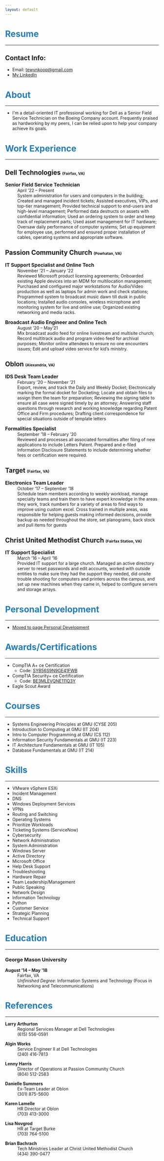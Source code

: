 ```yaml
---
layout: default
---
```


# <span style="color:#267CB9"> Resume </span>
-----

## Contact Info:
- Email: <tewynkoop@gmail.com>
- [My LinkedIn](www.linkedin.com/in/tylerewynkoop)

# <span style="color:#267CB9"> About </span>
-----

* I'm a detail-oriented IT professional working for Dell as a Senior Field Service Technician on the Boeing Company account. Frequently praised as hardworking by my peers, I can be relied upon to help your company achieve its goals.

# <span style="color:#267CB9"> Work Experience </span>
-----

## Dell Technologies <small><small><small> (Fairfax, VA) </small></small></small>

<dl>
<dt style="font-size:16px"><b>Senior Field Service Technician</b></dt>
<dd>April ’22 – Present</dd>
<dd>System administration for users and computers in the building; Created and managed incident tickets; Assisted executives, VIPs, and top-tier management; Provided technical support to end-users and high-level management; Performed data destructs on assets with confidential information; Used an ordering system to order and keep track of replacement parts; Used asset management for IT hardware; Oversaw daily performance of computer systems; Set up equipment for employee use, performed and ensured proper installation of cables, operating systems and appropriate software.</dd>
</dl>

## Passion Community Church <small><small><small> (Powhatan, VA) </small></small></small>

<dl>
<dt style="font-size:16px"><b>IT Support Specialist and Online Tech</b></dt>
<dd>November ’21 – January ’22</dd>
<dd>Reviewed Microsoft product licensing agreements; Onboarded existing Apple devices into an MDM for multilocation management; Purchased and configured major workstations for Audio/Video production as well as laptops for admin work and check stations; Programmed system to broadcast music dawn till dusk in public locations; Installed audio consoles, wireless microphone and monitoring system for live and online use; Organized existing networking and media racks.</dd>
</dl>

<dl>
<dt style="font-size:16px"><b>Broadcast Audio Engineer and Online Tech</b></dt>
<dd>August ’20 – May’21</dd>
<dd>Mix broadcast audio feed for online livestream and multisite church; Record multitrack audio and program video feed for archival purposes; Monitor online attendees to ensure no one encounters issues; Edit and upload video service for kid’s ministry.</dd>
</dl>

## Oblon <small><small><small> (Alexandria, VA) </small></small></small>

<dl>
<dt style="font-size:16px"><b>IDS Desk Team Leader</b></dt>
<dd>February ’20 – November ’21</dd>
<dd>Export, review, and track the Daily and Weekly Docket; Electronically marking the formal docket for Docketing; Locate and obtain files to assign them the team for preparation; Reviewing the signing table to ensure all case were signed timely by an attorney; Answering staff questions through research and working knowledge regarding Patent Office and Firm procedures; Drafting client correspondence for special situations outside of template letters</dd>
</dl>
 
<dl>
<dt style="font-size:16px"><b>Formalities Specialist</b></dt>
<dd>September ’18 – February ’20</dd>
<dd>Reviewed and processes all associated formalities after filing of new applications to include Letters Patent. Prepared and e-filed Information Disclosure Statements to include determining whether fees or certification were required.</dd>
</dl>

## Target <small><small><small> (Fairfax, VA) </small></small></small>

<dl>
<dt style="font-size:16px"><b>Electronics Team Leader</b></dt>
<dd>October ’17 – September ’18</dd>
<dd>Schedule team members according to weekly workload, manage specialty teams and train them to have expert knowledge in the areas they work, track numbers for a variety of areas to find ways to improve using custom excel. Cross trained in multiple areas, was responsible for helping guests making informed decisions, provide backup as needed throughout the store, set planograms, back stock and pull items for guests</dd>
</dl>

## Christ United Methodist Church <small><small><small> (Fairfax Station, VA) </small></small></small>

<dl>
<dt style="font-size:16px"><b>IT Support Specialist</b></dt>
<dd>March ’16 – April ’16</dd>
<dd>Provided IT support for a large church. Managed an active directory server to reset passwords and edit accounts, worked with outside entities to make sure they had the support they needed, did onsite trouble shooting for computers and printers across the campus, and set up new machines when they came in, helped to configure servers and storage arrays.</dd>
</dl>

# <span style="color:#267CB9"> Personal Development </span>
-----

* [Moved to page Personal Development](./personal-development.md)
<!-- * Setup a SOHO network setup consisting of all managed Ubiquiti Unifi gear, 4 main servers, and a Synology NAS. The network is constructed with 1 firewall, 1 switch, and 2 APs and has custom firewall rules are in place to keep guest traffic, IoT devices, and the DMZ traffic isolated from the secure LAN. The servers are an ESXi 8 server and 3 node Highly Available Proxmox Cluster. The ESXi server is the main production machine and is running a Windows Server 2022 VM for testing and network DNS, as well as, a few Debian based VMs to host docker containers for various workloads. Just to name a few containers there are web servers, uptime monitoring, VPNs and remote management. The 3 node Proxmox cluster is primarily set up for learning RHEL, it hosts a couple more Debian based VMs, and allows for the learning of clustered storage through Ceph. -->

# <span style="color:#267CB9"> Awards/Certifications </span>
-----
 
- CompTIA A+ ce Certification
    - Code: [SYB56S9N9GE41FWB](http://verify.CompTIA.org)
- CompTIA Security+ ce Certification
    - Code: [BE3MLEVQNE111Q3Y](http://verify.CompTIA.org)
- Eagle Scout Award

<div data-iframe-width="150" data-iframe-height="270" data-share-badge-id="ee233c64-e31c-4e84-8612-c854118edff7" data-share-badge-host="https://www.credly.com"></div><script type="text/javascript" async src="//cdn.credly.com/assets/utilities/embed.js"></script><div data-iframe-width="150" data-iframe-height="270" data-share-badge-id="1e82cc71-7611-4cd3-8fb8-0c004c1987ab" data-share-badge-host="https://www.credly.com"></div><script type="text/javascript" async src="//cdn.credly.com/assets/utilities/embed.js"></script><div data-iframe-width="150" data-iframe-height="270" data-share-badge-id="278cee26-3051-4662-9759-9a082a816e83" data-share-badge-host="https://www.credly.com"></div><script type="text/javascript" async src="//cdn.credly.com/assets/utilities/embed.js"></script>

# <span style="color:#267CB9"> Courses </span>
-----
 
- Systems Engineering Principles at GMU (CYSE 205)
- Introduction to Computing at GMU (IT 204)
- Intro to Computer Programming at GMU (CS 112)
- Information Security Fundamentals at GMU (IT 223)
- IT Architecture Fundamentals at GMU (IT 105)
- Database Fundamentals at GMU (IT 214)

# <span style="color:#267CB9"> Skills </span>
-----
 
* VMware vSphere ESXi
* Incident Management
* DNS
* Windows Deployment Services
* VPNs
* Routing and Switching
* Operating Systems
* Prioritize Workloads
* Ticketing Systems (ServiceNow)
* Cybersecurity
* Network Administration
* System Administration
* Windows Server
* Active Directory
* Microsoft Office
* Help Desk Support
* Troubleshooting
* Hardware Repair
* Team Leadership/Management
* Public Speaking
* Network Design
* Information Technology
* Python
* Customer Service
* Strategic Planning
* Technical Support
 
# <span style="color:#267CB9"> Education </span>
-----

<h3>George Mason University</h3> 

<dl>
<dt><b>August ’14 – May ’18</b></dt>
<dd>Fairfax, VA</dd>
<dd><i>Unfinished Degree</i>: Information Systems and Technology (Focus in Networking and Telecommunications)</dd>
</dl>

# <span style="color:#267CB9"> References </span>
-----
<dl>
<dt><b>Larry Arthurton</b></dt>
<dd>Regional Services Manager at Dell Technologies</dd>
<dd>(615) 556-0591</dd>
</dl>

<dl>
<dt><b>Algin Works</b></dt>
<dd>Service Engineer II at Dell Technologies</dd>
<dd>(240) 416-7813</dd>
</dl>

<dl>
<dt><b>Lenny Harris</b></dt>
<dd>Director of Operations at Passion Community Church</dd>
<dd>(804) 512-2583</dd>
</dl>

<dl>
<dt><b>Danielle Summers</b></dt>
<dd>Ex-Team Leader at Oblon</dd>
<dd>(301) 875-5600</dd>
</dl>

<dl>
<dt><b>Karen Lamelle</b></dt>
<dd>HR Director at Oblon</dd>
<dd>(703) 413-3000</dd>
</dl>

<dl>
<dt><b>Lisa Novgrod</b></dt>
<dd>HR at Target Burke</dd>
<dd>(703) 764-5100</dd>
</dl>

<dl>
<dt><b>Brian Bachrach</b></dt>
<dd>Tech Ministries Leader at Christ United Methodist Church</dd>
<dd>(434) 390-0477</dd>
</dl>
